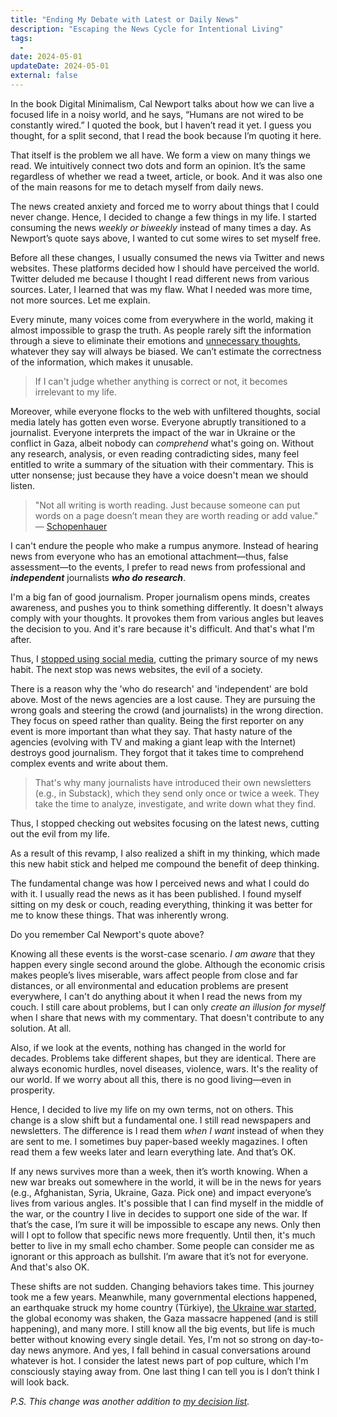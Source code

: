 ```yaml
---
title: "Ending My Debate with Latest or Daily News"
description: "Escaping the News Cycle for Intentional Living"
tags:
  -
date: 2024-05-01
updateDate: 2024-05-01
external: false
---
```


In the book Digital Minimalism, Cal Newport talks about how we can live a focused life in a noisy world, and he says, “Humans are not wired to be constantly wired.” I quoted the book, but I haven’t read it yet. I guess you thought, for a split second, that I read the book because I’m quoting it here.

That itself is the problem we all have. We form a view on many things we read. We intuitively connect two dots and form an opinion. It’s the same regardless of whether we read a tweet, article, or book. And it was also one of the main reasons for me to detach myself from daily news.

The news created anxiety and forced me to worry about things that I could never change. Hence, I decided to change a few things in my life. I started consuming the news _weekly or biweekly_ instead of many times a day. As Newport’s quote says above, I wanted to cut some wires to set myself free.

Before all these changes, I usually consumed the news via Twitter and news websites. These platforms decided how I should have perceived the world. Twitter deluded me because I thought I read different news from various sources. Later, I learned that was my flaw. What I needed was more time, not more sources. Let me explain.

Every minute, many voices come from everywhere in the world, making it almost impossible to grasp the truth. As people rarely sift the information through a sieve to eliminate their emotions and [unnecessary thoughts](/faucets-and-bad-ideas/), whatever they say will always be biased. We can’t estimate the correctness of the information, which makes it unusable.

> If I can't judge whether anything is correct or not, it becomes irrelevant to my life.

Moreover, while everyone flocks to the web with unfiltered thoughts, social media lately has gotten even worse. Everyone abruptly transitioned to a journalist. Everyone interprets the impact of the war in Ukraine or the conflict in Gaza, albeit nobody can _comprehend_ what's going on. Without any research, analysis, or even reading contradicting sides, many feel entitled to write a summary of the situation with their commentary. This is utter nonsense; just because they have a voice doesn't mean we should listen.

>"Not all writing is worth reading. Just because someone can put words on a page doesn’t mean they are worth reading or add value." — [Schopenhauer](https://fs.blog/schopenhauer-dangers-clickbate/)

I can't endure the people who make a rumpus anymore. Instead of hearing news from everyone who has an emotional attachment—thus, false assessment—to the events, I prefer to read news from professional and _**independent**_ journalists _**who do research**_.

I'm a big fan of good journalism. Proper journalism opens minds, creates awareness, and pushes you to think something differently. It doesn't always comply with your thoughts. It provokes them from various angles but leaves the decision to you. And it's rare because it's difficult. And that's what I'm after.

Thus, I [stopped using social media](/my-experience-living-without-social-media/), cutting the primary source of my news habit. The next stop was news websites, the evil of a society.

There is a reason why the 'who do research' and 'independent' are bold above. Most of the news agencies are a lost cause. They are pursuing the wrong goals and steering the crowd (and journalists) in the wrong direction. They focus on speed rather than quality. Being the first reporter on any event is more important than what they say. That hasty nature of the agencies (evolving with TV and making a giant leap with the Internet) destroys good journalism. They forgot that it takes time to comprehend complex events and write about them.

> That's why many journalists have introduced their own newsletters (e.g., in Substack), which they send only once or twice a week. They take the time to analyze, investigate, and write down what they find.

Thus, I stopped checking out websites focusing on the latest news, cutting out the evil from my life.

As a result of this revamp, I also realized a shift in my thinking, which made this new habit stick and helped me compound the benefit of deep thinking.

The fundamental change was how I perceived news and what I could do with it. I usually read the news as it has been published. I found myself sitting on my desk or couch, reading everything, thinking it was better for me to know these things. That was inherently wrong.

Do you remember Cal Newport's quote above?

Knowing all these events is the worst-case scenario. _I am aware_ that they happen every single second around the globe. Although the economic crisis makes people’s lives miserable, wars affect people from close and far distances, or all environmental and education problems are present everywhere, I can't do anything about it when I read the news from my couch. I still care about problems, but I can only _create an illusion for myself_ when I share that news with my commentary. That doesn't contribute to any solution. At all.

Also, if we look at the events, nothing has changed in the world for decades. Problems take different shapes, but they are identical. There are always economic hurdles, novel diseases, violence, wars. It's the reality of our world. If we worry about all this, there is no good living—even in prosperity.

Hence, I decided to live my life on my own terms, not on others. This change is a slow shift but a fundamental one. I still read newspapers and newsletters. The difference is I read them _when I want_ instead of when they are sent to me. I sometimes buy paper-based weekly magazines. I often read them a few weeks later and learn everything late. And that’s OK.

If any news survives more than a week, then it’s worth knowing. When a new war breaks out somewhere in the world, it will be in the news for years (e.g., Afghanistan, Syria, Ukraine, Gaza. Pick one) and impact everyone’s lives from various angles. It's possible that I can find myself in the middle of the war, or the country I live in decides to support one side of the war. If that’s the case, I’m sure it will be impossible to escape any news. Only then will I opt to follow that specific news more frequently. Until then, it's much better to live in my small echo chamber. Some people can consider me as ignorant or this approach as bullshit. I’m aware that it’s not for everyone. And that's also OK.

These shifts are not sudden. Changing behaviors takes time. This journey took me a few years. Meanwhile, many governmental elections happened, an earthquake struck my home country (Türkiye), [the Ukraine war started](/yet-i-cried-one-more-time), the global economy was shaken, the Gaza massacre happened (and is still happening), and many more. I still know all the big events, but life is much better without knowing every single detail. Yes, I'm not so strong on day-to-day news anymore. And yes, I fall behind in casual conversations around whatever is hot. I consider the latest news part of pop culture, which I'm consciously staying away from. One last thing I can tell you is I don’t think I will look back.

_P.S. This change was another addition to [my decision list](/decisions-that-remove-other-decisions/)._
